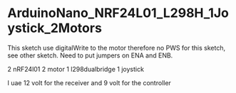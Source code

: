 # ArduinoNano_NRF24L01_L298H_1Joystick_2Motors


This sketch use digitalWrite to the motor therefore no PWS for this sketch, see other sketch. Need to put jumpers on ENA and ENB.


2 nRF24l01
2 motor
1 l298dualbridge
1 joystick

I uae 12 volt for the receiver and 9 volt for the controller
